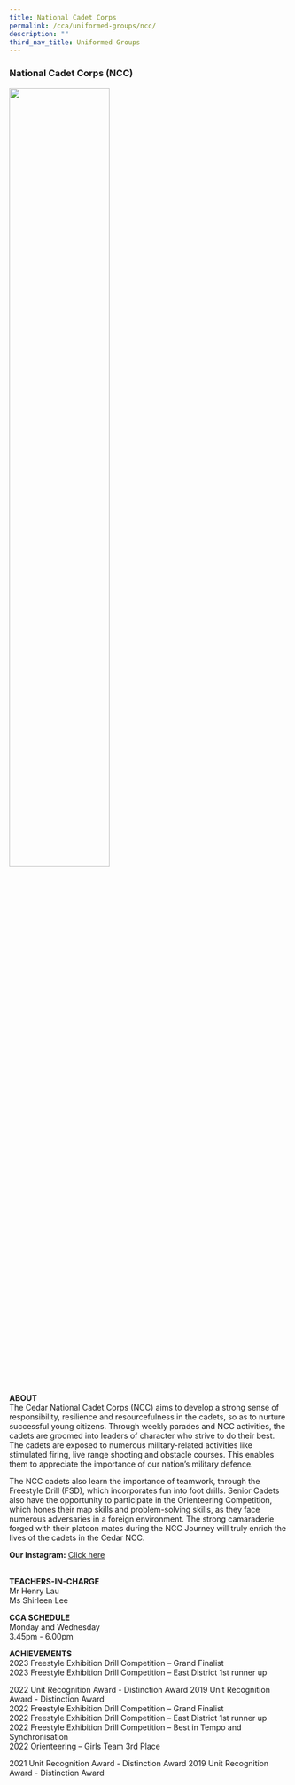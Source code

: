```yaml
---
title: National Cadet Corps
permalink: /cca/uniformed-groups/ncc/
description: ""
third_nav_title: Uniformed Groups
---
```

### National Cadet Corps (NCC)

<img src="/images/ug2.png" style="width:60%">

**ABOUT**  <br>
The Cedar National Cadet Corps (NCC) aims to develop a strong sense of responsibility, resilience and resourcefulness in the cadets, so as to nurture successful young citizens. Through weekly parades and NCC activities, the cadets are groomed into leaders of character who strive to do their best. The cadets are exposed to numerous military-related activities like stimulated firing, live range shooting and obstacle courses. This enables them to appreciate the importance of our nation’s military defence.

  

The NCC cadets also learn the importance of teamwork, through the Freestyle Drill (FSD), which incorporates fun into foot drills. Senior Cadets also have the opportunity to participate in the Orienteering Competition, which hones their map skills and problem-solving skills, as they face numerous adversaries in a foreign environment. The strong camaraderie forged with their platoon mates during the NCC Journey will truly enrich the lives of the cadets in the Cedar NCC.

**Our Instagram:** [Click here](https://www.instagram.com/cedargirlsncc/)
<br><br>
  

**TEACHERS-IN-CHARGE**<br>
Mr Henry Lau<br>
Ms Shirleen Lee

  
**CCA SCHEDULE**<br>
Monday and Wednesday<br>
3.45pm - 6.00pm

  
**ACHIEVEMENTS**  <br>
2023 Freestyle Exhibition Drill Competition – Grand Finalist<br>
2023 Freestyle Exhibition Drill Competition – East District 1st runner up<br>

2022 Unit Recognition Award - Distinction Award 2019 Unit Recognition Award - Distinction Award<br>
2022 Freestyle Exhibition Drill Competition – Grand Finalist<br>
2022 Freestyle Exhibition Drill Competition – East District 1st runner up<br>
2022 Freestyle Exhibition Drill Competition – Best in Tempo and Synchronisation<br>
2022 Orienteering – Girls Team 3rd Place<br>

2021 Unit Recognition Award - Distinction Award&nbsp;2019 Unit Recognition Award - Distinction Award